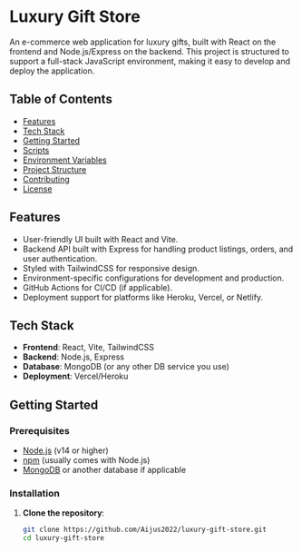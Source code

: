 # Luxury Gift Store

An e-commerce web application for luxury gifts, built with React on the frontend and Node.js/Express on the backend. This project is structured to support a full-stack JavaScript environment, making it easy to develop and deploy the application.

## Table of Contents
- [Features](#features)
- [Tech Stack](#tech-stack)
- [Getting Started](#getting-started)
- [Scripts](#scripts)
- [Environment Variables](#environment-variables)
- [Project Structure](#project-structure)
- [Contributing](#contributing)
- [License](#license)

## Features

- User-friendly UI built with React and Vite.
- Backend API built with Express for handling product listings, orders, and user authentication.
- Styled with TailwindCSS for responsive design.
- Environment-specific configurations for development and production.
- GitHub Actions for CI/CD (if applicable).
- Deployment support for platforms like Heroku, Vercel, or Netlify.

## Tech Stack

- **Frontend**: React, Vite, TailwindCSS
- **Backend**: Node.js, Express
- **Database**: MongoDB (or any other DB service you use)
- **Deployment**: Vercel/Heroku

## Getting Started

### Prerequisites

- [Node.js](https://nodejs.org/) (v14 or higher)
- [npm](https://www.npmjs.com/) (usually comes with Node.js)
- [MongoDB](https://www.mongodb.com/) or another database if applicable

### Installation

1. **Clone the repository**:
   ```bash
   git clone https://github.com/Aijus2022/luxury-gift-store.git
   cd luxury-gift-store
